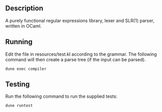 ## Description

A purely functional regular expressions library, lexer and SLR(1) parser, written in OCaml.

## Running
Edit the file in resources/test.kl according to the grammar. The following command will then create a parse tree (if the input can be parsed).
```
dune exec compiler
```

## Testing
Run the following command to run the supplied tests:
```
dune runtest
```